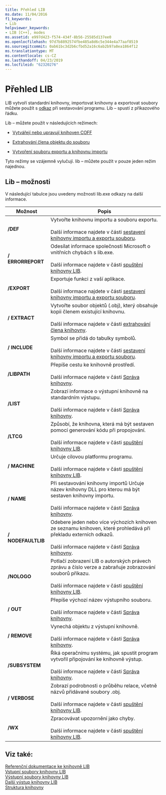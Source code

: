 ```yaml
---
title: Přehled LIB
ms.date: 11/04/2016
f1_keywords:
- Lib
helpviewer_keywords:
- LIB [C++], modes
ms.assetid: e997d423-f574-434f-8b56-25585d137ee0
ms.openlocfilehash: 97d7b8892574fbe485a8d6c5e344e4a77aaf8519
ms.sourcegitcommit: 0ab61bc3d2b6cfbd52a16c6ab2b97a8ea1864f12
ms.translationtype: MT
ms.contentlocale: cs-CZ
ms.lasthandoff: 04/23/2019
ms.locfileid: "62320276"
---
```

# <a name="overview-of-lib"></a>Přehled LIB

LIB vytvoří standardní knihovny, importovat knihovny a exportovat soubory můžete použít s [odkaz](linker-options.md) při sestavování programu. Lib – spustí z příkazového řádku.

Lib – můžete použít v následujících režimech:

- [Vytvářejí nebo upravují knihoven COFF](managing-a-library.md)

- [Extrahování člena objektu do souboru](extracting-a-library-member.md)

- [Vytvoření souboru exportu a knihovnu importu](working-with-import-libraries-and-export-files.md)

Tyto režimy se vzájemně vylučují. lib – můžete použít v pouze jeden režim najednou.

## <a name="lib-options"></a>Lib – možnosti

V následující tabulce jsou uvedeny možnosti lib.exe odkazy na další informace.

|Možnost|Popis|
|-|-|
|**/DEF**|Vytvořte knihovnu importu a souboru exportu.<br/><br/>Další informace najdete v části [sestavení knihovny importu a exportu souboru](building-an-import-library-and-export-file.md).|
|**/ ERRORREPORT**|   Odesílat informace společnosti Microsoft o vnitřních chybách s lib.exe.<br/><br/>Další informace najdete v části [spuštění knihovny LIB](running-lib.md).|
|**/EXPORT**|   Exportuje funkci z vaší aplikace.<br/><br/>Další informace najdete v části [sestavení knihovny importu a exportu souboru](building-an-import-library-and-export-file.md).|
|**/ EXTRACT**|   Vytvořte soubor objektů (.obj), který obsahuje kopii členem existující knihovnu.<br/><br/>Další informace najdete v části [extrahování člena knihovny](extracting-a-library-member.md).|
|**/ INCLUDE**|   Symbol se přidá do tabulky symbolů.<br/><br/>Další informace najdete v části [sestavení knihovny importu a exportu souboru](building-an-import-library-and-export-file.md).|
|**/LIBPATH**|   Přepíše cestu ke knihovně prostředí.<br/><br/>Další informace najdete v části [Správa knihovny](managing-a-library.md).|
|**/LIST**|   Zobrazí informace o výstupní knihovně na standardním výstupu.<br/><br/>Další informace najdete v části [Správa knihovny](managing-a-library.md).|
|**/LTCG**|   Způsobí, že knihovna, která má být sestaven pomocí generování kódu při propojování.<br/><br/>Další informace najdete v části [spuštění knihovny LIB](running-lib.md).|
|**/ MACHINE**|   Určuje cílovou platformu programu.<br/><br/>Další informace najdete v části [spuštění knihovny LIB](running-lib.md).|
|**/ NAME**|   Při sestavování knihovny importů Určuje název knihovny DLL pro kterou má být sestaven knihovny importu.<br/><br/>Další informace najdete v části [Správa knihovny](managing-a-library.md).|
|**/ NODEFAULTLIB**|   Odebere jeden nebo více výchozích knihoven ze seznamu knihoven, které prohledává při překladu externích odkazů.<br/><br/>Další informace najdete v části [Správa knihovny](managing-a-library.md).|
|**/NOLOGO**|   Potlačí zobrazení LIB o autorských právech zprávu a číslo verze a zabraňuje zobrazování souborů příkazu.<br/><br/>Další informace najdete v části [spuštění knihovny LIB](running-lib.md).|
|**/ OUT**|   Přepíše výchozí název výstupního souboru.<br/><br/>Další informace najdete v části [Správa knihovny](managing-a-library.md).|
|**/ REMOVE**|   Vynechá objektu z výstupní knihovně.<br/><br/>Další informace najdete v části [Správa knihovny](managing-a-library.md).|
|**/SUBSYSTEM**|   Říká operačnímu systému, jak spustit program vytvořil připojování ke knihovně výstup.<br/><br/>Další informace najdete v části [Správa knihovny](managing-a-library.md).|
|**/ VERBOSE**|   Zobrazí podrobnosti o průběhu relace, včetně názvů přidávané soubory .obj.<br/><br/>Další informace najdete v části [spuštění knihovny LIB](running-lib.md).|
|**/WX**|   Zpracovávat upozornění jako chyby.<br/><br/>Další informace najdete v části [spuštění knihovny LIB](running-lib.md).|

## <a name="see-also"></a>Viz také:

[Referenční dokumentace ke knihovně LIB](lib-reference.md)<br/>
[Vstupní soubory knihovny LIB](lib-input-files.md)<br/>
[Výstupní soubory knihovny LIB](lib-output-files.md)<br/>
[Další výstup knihovny LIB](other-lib-output.md)<br/>
[Struktura knihovny](structure-of-a-library.md)
